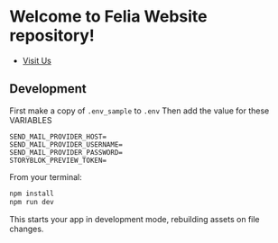 # Welcome to Felia Website repository!

- [Visit Us](https://felia.fi)

## Development
First make a copy of `.env_sample` to `.env`
Then add the value for these VARIABLES
```SEND_MAIL_PROVIDER=
SEND_MAIL_PROVIDER_HOST=
SEND_MAIL_PROVIDER_USERNAME=
SEND_MAIL_PROVIDER_PASSWORD=
STORYBLOK_PREVIEW_TOKEN=
```
From your terminal:

```sh
npm install
npm run dev
```

This starts your app in development mode, rebuilding assets on file changes.
